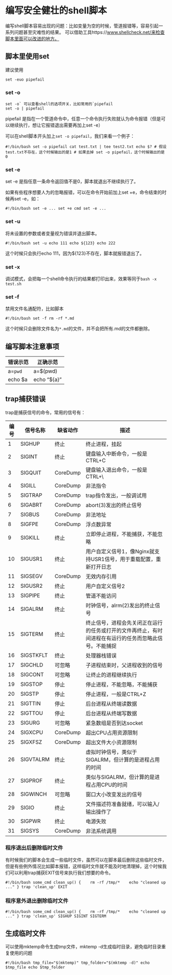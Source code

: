 # **编写安全健壮的shell脚本**

编写shell脚本容易出现的问题：比如变量为空的时候，管道报错等，容易引起一系列问题甚至灾难性的结果。
可以借助工具https://www.shellcheck.net/来检查脚本里面可以改进的地方。

## 脚本里使用set

建议使用

```
set -euo pipefail 
```

### set -o

```
set -o` 可以查看shell的选项开关，比如常用的`pipefail
set -o | pipefail 
```

pipefail 是指在一个管道命令中，任意一个命令执行失败就认为命令报错（但是可以继续执行，想让它报错退出需要再加上set -e）

可以在shell脚本开头加上`set -o pipefail`，我们来看一个例子：

```
#!/bin/bash set -o pipefail cat test.txt | tee test2.txt echo $? # 假设test.txt不存在，这个时候输出的是1 # 如果去掉 set -o pipefail，这个时候输出的是0 
```

### set -e

set -e 是指任意一条命令返回值不是0，脚本就退出不继续执行了。

如果有些程序想要人为的忽略报错，可以在命令开始前加上set +e，命令结束的时候再set -e，如：

```
#!/bin/bash set -e ... set +e cmd set -e ... 
```

### set -u

将未设置的参数或者变量视为错误并退出脚本。

```
#!/bin/bash set -u echo 111 echo ${123} echo 222 
```

这个时候只会执行echo 111，因为${123}不存在，脚本就报错退出了。

### set -x

调试模式，会把每一个shell命令执行的结果都打印出来，效果等同于`bash -x test.sh`

### set -f

禁用文件名通配符，比如脚本

```
#!/bin/bash set -f rm -rf *.md 
```

这个时候只会删除文件名为`*.md`的文件，并不会把所有.md的文件都删除。

## 编写脚本注意事项

| 错误示范 | 正确示范    |
| -------- | ----------- |
| a=`pwd`  | a=$(pwd)    |
| echo $a  | echo “${a}” |

## trap捕获错误

trap是捕获信号的命令，常用的信号有：

| **编号** | **信号名称** | **缺省动作** | **描述**                                                     |
| -------- | ------------ | ------------ | ------------------------------------------------------------ |
| 1        | SIGHUP       | 终止         | 终止进程，挂起                                               |
| 2        | SIGINT       | 终止         | 键盘输入中断命令，一般是CTRL+C                               |
| 3        | SIGQUIT      | CoreDump     | 键盘输入退出命令，一般是CTRL+\                               |
| 4        | SIGILL       | CoreDump     | 非法指令                                                     |
| 5        | SIGTRAP      | CoreDump     | trap指令发出，一般调试用                                     |
| 6        | SIGABRT      | CoreDump     | abort(3)发出的终止信号                                       |
| 7        | SIGBUS       | CoreDump     | 非法地址                                                     |
| 8        | SIGFPE       | CoreDump     | 浮点数异常                                                   |
| 9        | SIGKILL      | 终止         | 立即停止进程，不能捕获，不能忽略                             |
| 10       | SIGUSR1      | 终止         | 用户自定义信号1，像Nginx就支持USR1信号，用于重载配置，重新打开日志 |
| 11       | SIGSEGV      | CoreDump     | 无效内存引用                                                 |
| 12       | SIGUSR2      | 终止         | 用户自定义信号2                                              |
| 13       | SIGPIPE      | 终止         | 管道不能访问                                                 |
| 14       | SIGALRM      | 终止         | 时钟信号，alrm(2)发出的终止信号                              |
| 15       | SIGTERM      | 终止         | 终止信号，进程会先关闭正在运行的任务或打开的文件再终止，有时间进程在有运行的任务而忽略此信号。不能捕捉 |
| 16       | SIGSTKFLT    | 终止         | 处理器栈错误                                                 |
| 17       | SIGCHLD      | 可忽略       | 子进程结束时，父进程收到的信号                               |
| 18       | SIGCONT      | 可忽略       | 让终止的进程继续执行                                         |
| 19       | SIGSTOP      | 停止         | 停止进程，不能忽略，不能捕获                                 |
| 20       | SIGSTP       | 停止         | 停止进程，一般是CTRL+Z                                       |
| 21       | SIGTTIN      | 停止         | 后台进程从终端读数据                                         |
| 22       | SIGTTOU      | 停止         | 后台进程从终端写数据                                         |
| 23       | SIGURG       | 可忽略       | 紧急数组是否到达socket                                       |
| 24       | SIGXCPU      | CoreDump     | 超出CPU占用资源限制                                          |
| 25       | SIGXFSZ      | CoreDump     | 超出文件大小资源限制                                         |
| 26       | SIGVTALRM    | 终止         | 虚拟时钟信号，类似于SIGALRM，但计算的是进程占用的时间        |
| 27       | SIGPROF      | 终止         | 类似与SIGALRM，但计算的是进程占用CPU的时间                   |
| 28       | SIGWINCH     | 可忽略       | 窗口大小改变发出的信号                                       |
| 29       | SIGIO        | 终止         | 文件描述符准备就绪，可以输入/输出操作了                      |
| 30       | SIGPWR       | 终止         | 电源失败                                                     |
| 31       | SIGSYS       | CoreDump     | 非法系统调用                                                 |

### 程序退出后删除临时文件

有时候我们的脚本会生成一些临时文件，虽然可以在脚本最后删除这些临时文件，但是有些例外情况比如脚本报错，这样临时文件就不能及时地清理掉，这个时候我们可以利用trap捕获EXIT信号来执行我们想要的命令。

```
#!/bin/bash some_cmd clean_up() {    rm -rf /tmp/*    echo "cleaned up ..." } trap 'clean_up' EXIT 
```

### 程序意外退出删除临时文件

```
#!/bin/bash some_cmd clean_up() {    rm -rf /tmp/*    echo "cleaned up ..." } trap 'clean_up' SIGHUP SIGINT SIGTERM 
```

## 生成临时文件

可以使用mktemp命令生成tmp文件，mktemp -d生成临时目录，避免临时目录重复使用的问题

```
#!/bin/bash tmp_file="$(mktemp)" tmp_folder="$(mktemp -d)" echo $tmp_file echo $tmp_folder
```